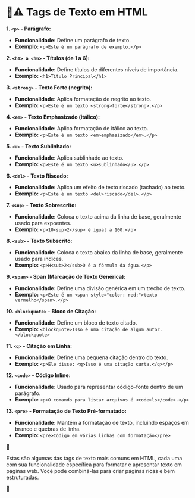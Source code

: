 # 🔰⚠ Tags de Texto em HTML

**1. `<p>` - Parágrafo:**

- **Funcionalidade:** Define um parágrafo de texto.
- **Exemplo:** `<p>Este é um parágrafo de exemplo.</p>`

**2. `<h1> a <h6>` - Títulos (de 1 a 6):**

- **Funcionalidade:** Define títulos de diferentes níveis de importância.
- **Exemplo:** `<h1>Título Principal</h1>`

**3. `<strong>` - Texto Forte (negrito):**

- **Funcionalidade:** Aplica formatação de negrito ao texto.
- **Exemplo:** `<p>Este é um texto <strong>forte</strong>.</p>`

**4. `<em>` - Texto Emphasizado (itálico):**

- **Funcionalidade:** Aplica formatação de itálico ao texto.
- **Exemplo:** `<p>Este é um texto <em>emphasizado</em>.</p>`

**5. `<u>` - Texto Sublinhado:**

- **Funcionalidade:** Aplica sublinhado ao texto.
- **Exemplo:** `<p>Este é um texto <u>sublinhado</u>.</p>`

**6. `<del>` - Texto Riscado:**

- **Funcionalidade:** Aplica um efeito de texto riscado (tachado) ao texto.
- **Exemplo:** `<p>Este é um texto <del>riscado</del>.</p>`

**7. `<sup>` - Texto Sobrescrito:**

- **Funcionalidade:** Coloca o texto acima da linha de base, geralmente usado para expoentes.
- **Exemplo:** `<p>10<sup>2</sup> é igual a 100.</p>`

**8. `<sub>` - Texto Subscrito:**

- **Funcionalidade:** Coloca o texto abaixo da linha de base, geralmente usado para índices.
- **Exemplo:** `<p>H<sub>2</sub>O é a fórmula da água.</p>`

**9. `<span>` - Span (Marcação de Texto Genérica):**

- **Funcionalidade:** Define uma divisão genérica em um trecho de texto.
- **Exemplo:** `<p>Este é um <span style="color: red;">texto vermelho</span>.</p>`

**10. `<blockquote>` - Bloco de Citação:**

- **Funcionalidade:** Define um bloco de texto citado.
- **Exemplo:** `<blockquote>Isso é uma citação de algum autor.</blockquote>`

**11. `<q>` - Citação em Linha:**

- **Funcionalidade:** Define uma pequena citação dentro do texto.
- **Exemplo:** `<p>Ele disse: <q>Isso é uma citação curta.</q></p>`

**12. `<code>` - Código Inline:**

- **Funcionalidade:** Usado para representar código-fonte dentro de um parágrafo.
- **Exemplo:** `<p>O comando para listar arquivos é <code>ls</code>.</p>`

**13. `<pre>` - Formatação de Texto Pré-formatado:**

- **Funcionalidade:** Mantém a formatação de texto, incluindo espaços em branco e quebras de linha.
- **Exemplo:** `<pre>Código em
  várias linhas
  com formatação</pre>`

📌

Estas são algumas das tags de texto mais comuns em HTML, cada uma com sua funcionalidade específica para formatar e apresentar texto em páginas web. Você pode combiná-las para criar páginas ricas e bem estruturadas.

📌
